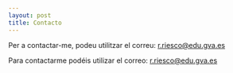 ```yaml
---
layout: post
title: Contacto 
---
```


Per a contactar-me, podeu utilitzar el correu: r.riesco@edu.gva.es

Para contactarme podéis utilizar el correo: r.riesco@edu.gva.es

